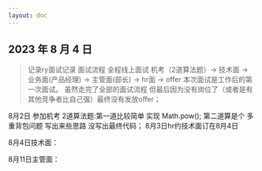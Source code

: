 ```yaml
---
layout: doc
---
```


## 2023 年 8 月 4 日
> 记录ry面试记录 面试流程 全程线上面试 机考（2道算法题）-> 技术面 -> 业务面(产品经理) -> 主管面(部长) -> hr面 -> offer  本次面试是工作后的第一次面试。
虽然走完了全部的面试流程 但最后因为没有岗位了（或者是有其他竞争者比自己强）最终没有发放offer；

8月2日 参加机考 2道算法题:第一道比较简单 实现 Math.pow(); 第二道算是个 多重背包问题 写出来些思路 没写出最终代码；
8月3日hr约技术面订在8月4日

8月4日技术面：

8月11日主管面：






